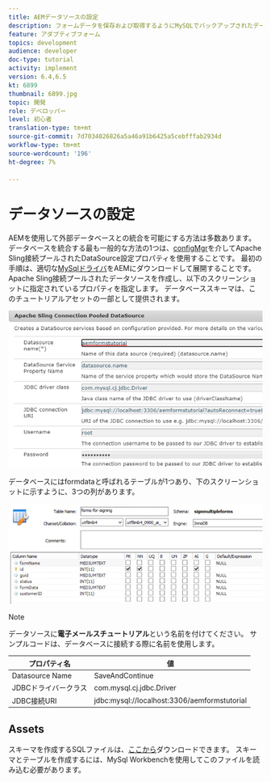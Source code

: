 ```yaml
---
title: AEMデータソースの設定
description: フォームデータを保存および取得するようにMySQLでバックアップされたデータソースを設定する
feature: アダプティブフォーム
topics: development
audience: developer
doc-type: tutorial
activity: implement
version: 6.4,6.5
kt: 6899
thumbnail: 6899.jpg
topic: 開発
role: デベロッパー
level: 初心者
translation-type: tm+mt
source-git-commit: 7d7034026826a5a46a91b6425a5cebfffab2934d
workflow-type: tm+mt
source-wordcount: '196'
ht-degree: 7%

---
```


# データソースの設定

AEMを使用して外部データベースとの統合を可能にする方法は多数あります。 データベースを統合する最も一般的な方法の1つは、[configMgr](http://localhost:4502/system/console/configMgr)を介してApache Sling接続プールされたDataSource設定プロパティを使用することです。
最初の手順は、適切な[MySqlドライバ](https://mvnrepository.com/artifact/mysql/mysql-connector-java)をAEMにダウンロードして展開することです。
Apache Sling接続プールされたデータソースを作成し、以下のスクリーンショットに指定されているプロパティを指定します。 データベーススキーマは、このチュートリアルアセットの一部として提供されます。

![データソース](assets/data-source.PNG)

データベースにはformdataと呼ばれるテーブルが1つあり、下のスクリーンショットに示すように、3つの列があります。

![データベース](assets/data-base.PNG)


>[!NOTE]
>データソースに&#x200B;**電子メールスチュートリアル**&#x200B;という名前を付けてください。 サンプルコードは、データベースに接続する際に名前を使用します。

| プロパティ名 | 値 |
------------------------|---------------------------------------
| Datasource Name | SaveAndContinue |
| JDBCドライバークラス | com.mysql.cj.jdbc.Driver |
| JDBC接続URI | jdbc:mysql://localhost:3306/aemformstutorial |

## Assets

スキーマを作成するSQLファイルは、[ここから](assets/sign-multiple-forms.sql)ダウンロードできます。 スキーマとテーブルを作成するには、MySql Workbenchを使用してこのファイルを読み込む必要があります。


